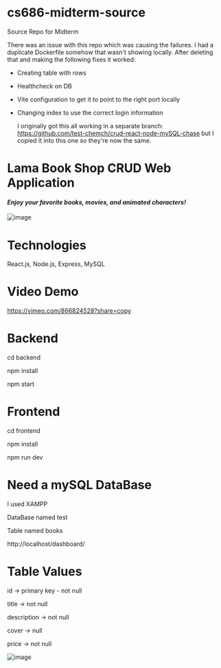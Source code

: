 # cs686-midterm-source
Source Repo for Midterm


There was an issue with this repo which was causing the failures. I had a duplicate Dockerfile somehow that wasn't showing locally. After deleting that and making the following fixes it worked:
- Creating table with rows
- Healthcheck on DB
- Vite configuration to get it to point to the right port locally
- Changing index to use the correct login information

  I originally got this all working in a separate branch: https://github.com/test-chemch/crud-react-node-mySQL-chase but I copied it into this one so they're now the same. 


# Lama Book Shop CRUD Web Application

<h4><i>Enjoy your favorite books, movies, and animated characters!</i></h4>



![image](https://github.com/Norbert305/crud-react-node-mySQL-go/assets/83515541/175be89d-5555-4b38-b479-42e06aa04f8c)


# Technologies
<p>React.js, Node.js, Express, MySQL</p>

# Video Demo

https://vimeo.com/866824528?share=copy

# Backend 
<p>cd backend</p>
<p>npm install</p>
<p>npm start</p>

# Frontend 
<p>cd frontend</p>
<p>npm install</p>
<p>npm run dev</p>

# Need a mySQL DataBase
<p>I used XAMPP</p> 
<p>DataBase named test</p>
<p>Table named books</p>
http://localhost/dashboard/

# Table Values
<p>id -> primary key - not null </p>
<p>title -> not null</p>
<p>description -> not null</p>
<p>cover -> null</p>
<p>price -> not null</p>


![image](https://github.com/Norbert305/crud-react-node-mySQL-go/assets/83515541/4d825d2e-16a4-4a95-96b1-847e958d1a0f)
